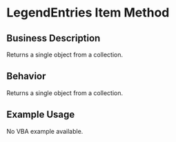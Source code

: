 # LegendEntries Item Method

## Business Description
Returns a single object from a collection.

## Behavior
Returns a single object from a collection.

## Example Usage
No VBA example available.